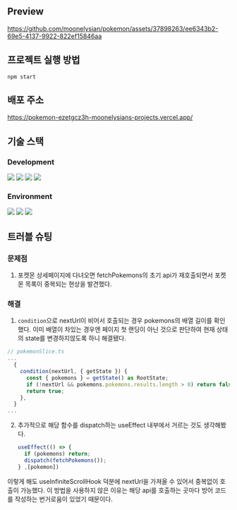 ## Preview
https://github.com/moonelysian/pokemon/assets/37898263/ee6343b2-69e5-4137-9922-822ef15846aa

## 프로젝트 실행 방법
```
npm start
```
## 배포 주소
[https://pokemon-ezetgcz3h-moonelysians-projects.vercel.app/
](https://pokemon-orcin-eight.vercel.app/)
## 기술 스택
### Development
<img src="https://img.shields.io/badge/React-61DAFB?style=for-the-badge&logo=react&logoColor=black"> <img src="https://img.shields.io/badge/TypeScript-3178C6?style=for-the-badge&logo=typescript&logoColor=white">  <img src="https://img.shields.io/badge/Redux-764ABC?style=for-the-badge&logo=redux&logoColor=white"> <img src="https://img.shields.io/badge/styled components-DB7093?style=for-the-badge&logo=styledcomponents&logoColor=white">

### Environment
<img src="https://img.shields.io/badge/Git-F05032?style=for-the-badge&logo=git&logoColor=white"> <img src="https://img.shields.io/badge/GitHub-181717?style=for-the-badge&logo=github&logoColor=white"> <img src="https://img.shields.io/badge/Visual Studio Code-007ACC?style=for-the-badge&logo=visualstudiocode&logoColor=white">

## 트러블 슈팅

### 문제점
1. 포켓몬 상세페이지에 다녀오면 fetchPokemons의 초기 api가 재호출되면서 포켓몬 목록이 중복되는 현상을 발견했다.

### 해결
1. `condition`으로 nextUrl이 비어서 호출되는 경우 pokemons의 배열 길이를 확인했다. 이미 배열이 차있는 경우엔 페이지 첫 랜딩이 아닌 것으로 판단하여 현재 상태의 state를 변경하지않도록 하니 해결됐다.
  ```ts
  // pokemonSlice.ts
  ...
    {
      condition(nextUrl, { getState }) {
        const { pokemons } = getState() as RootState;
        if (!nextUrl && pokemons.pokemons.results.length > 0) return false;
        return true;
      },
    }
  ...
  ```
2. 추가적으로 해당 함수를 dispatch하는 useEffect 내부에서 거르는 것도 생각해봤다.
   ```ts
   useEffect(() => {
     if (pokemons) return;
     dispatch(fetchPokemons());
   } ,[pokemon])
   ```
이렇게 해도 useInfiniteScrollHook 덕분에 nextUrl을 가져올 수 있어서 중복없이 호출이 가능했다. 이 방법을 사용하지 않은 이유는 해당 api를 호출하는 곳마다 방어 코드를 작성하는 번거로움이 있었기 때문이다.
